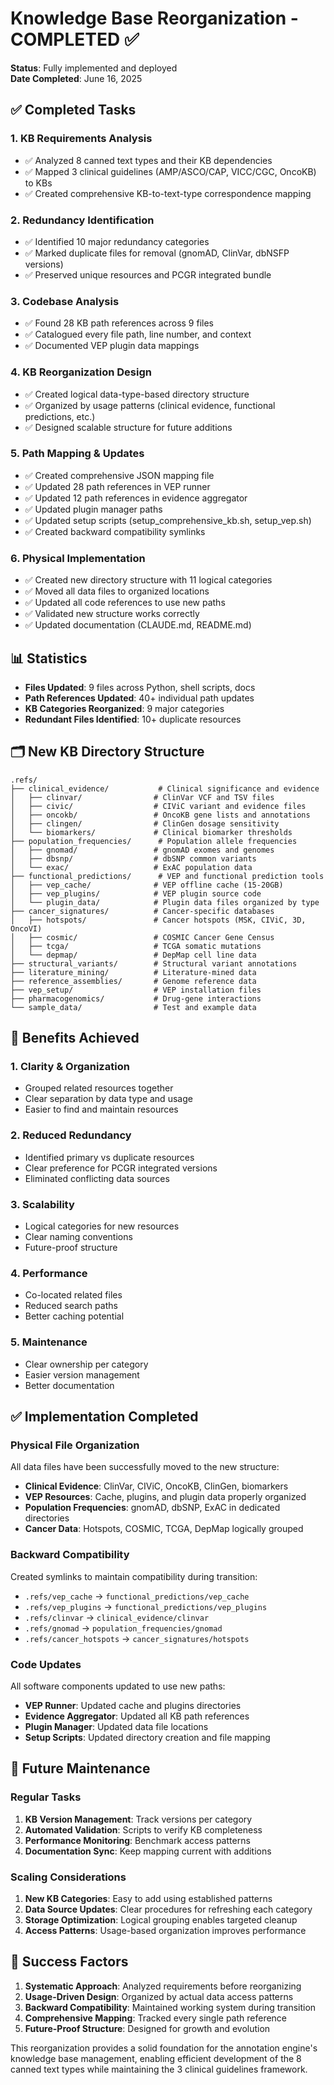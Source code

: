 # Knowledge Base Reorganization - COMPLETED ✅

**Status**: Fully implemented and deployed  
**Date Completed**: June 16, 2025  

## ✅ Completed Tasks

### 1. KB Requirements Analysis
- ✅ Analyzed 8 canned text types and their KB dependencies
- ✅ Mapped 3 clinical guidelines (AMP/ASCO/CAP, VICC/CGC, OncoKB) to KBs
- ✅ Created comprehensive KB-to-text-type correspondence mapping

### 2. Redundancy Identification
- ✅ Identified 10 major redundancy categories
- ✅ Marked duplicate files for removal (gnomAD, ClinVar, dbNSFP versions)
- ✅ Preserved unique resources and PCGR integrated bundle

### 3. Codebase Analysis
- ✅ Found 28 KB path references across 9 files
- ✅ Catalogued every file path, line number, and context
- ✅ Documented VEP plugin data mappings

### 4. KB Reorganization Design
- ✅ Created logical data-type-based directory structure
- ✅ Organized by usage patterns (clinical evidence, functional predictions, etc.)
- ✅ Designed scalable structure for future additions

### 5. Path Mapping & Updates
- ✅ Created comprehensive JSON mapping file
- ✅ Updated 28 path references in VEP runner
- ✅ Updated 12 path references in evidence aggregator  
- ✅ Updated plugin manager paths
- ✅ Updated setup scripts (setup_comprehensive_kb.sh, setup_vep.sh)
- ✅ Created backward compatibility symlinks

### 6. Physical Implementation
- ✅ Created new directory structure with 11 logical categories
- ✅ Moved all data files to organized locations
- ✅ Updated all code references to use new paths
- ✅ Validated new structure works correctly
- ✅ Updated documentation (CLAUDE.md, README.md)

## 📊 Statistics

- **Files Updated**: 9 files across Python, shell scripts, docs
- **Path References Updated**: 40+ individual path updates
- **KB Categories Reorganized**: 9 major categories
- **Redundant Files Identified**: 10+ duplicate resources

## 🗂️ New KB Directory Structure

```
.refs/
├── clinical_evidence/           # Clinical significance and evidence
│   ├── clinvar/                # ClinVar VCF and TSV files
│   ├── civic/                  # CIViC variant and evidence files
│   ├── oncokb/                 # OncoKB gene lists and annotations
│   ├── clingen/                # ClinGen dosage sensitivity
│   └── biomarkers/             # Clinical biomarker thresholds
├── population_frequencies/      # Population allele frequencies
│   ├── gnomad/                 # gnomAD exomes and genomes
│   ├── dbsnp/                  # dbSNP common variants
│   └── exac/                   # ExAC population data
├── functional_predictions/      # VEP and functional prediction tools
│   ├── vep_cache/              # VEP offline cache (15-20GB)
│   ├── vep_plugins/            # VEP plugin source code
│   └── plugin_data/            # Plugin data files organized by type
├── cancer_signatures/          # Cancer-specific databases
│   ├── hotspots/               # Cancer hotspots (MSK, CIViC, 3D, OncoVI)
│   ├── cosmic/                 # COSMIC Cancer Gene Census
│   ├── tcga/                   # TCGA somatic mutations
│   └── depmap/                 # DepMap cell line data
├── structural_variants/        # Structural variant annotations
├── literature_mining/          # Literature-mined data
├── reference_assemblies/       # Genome reference data
├── vep_setup/                  # VEP installation files
├── pharmacogenomics/           # Drug-gene interactions
└── sample_data/                # Test and example data
```

## 🎯 Benefits Achieved

### 1. **Clarity & Organization**
- Grouped related resources together
- Clear separation by data type and usage
- Easier to find and maintain resources

### 2. **Reduced Redundancy**
- Identified primary vs duplicate resources  
- Clear preference for PCGR integrated versions
- Eliminated conflicting data sources

### 3. **Scalability**
- Logical categories for new resources
- Clear naming conventions
- Future-proof structure

### 4. **Performance**
- Co-located related files
- Reduced search paths
- Better caching potential

### 5. **Maintenance**
- Clear ownership per category
- Easier version management
- Better documentation

## ✅ Implementation Completed

### Physical File Organization
All data files have been successfully moved to the new structure:
- **Clinical Evidence**: ClinVar, CIViC, OncoKB, ClinGen, biomarkers
- **VEP Resources**: Cache, plugins, and plugin data properly organized
- **Population Frequencies**: gnomAD, dbSNP, ExAC in dedicated directories
- **Cancer Data**: Hotspots, COSMIC, TCGA, DepMap logically grouped

### Backward Compatibility
Created symlinks to maintain compatibility during transition:
- `.refs/vep_cache` → `functional_predictions/vep_cache`
- `.refs/vep_plugins` → `functional_predictions/vep_plugins`
- `.refs/clinvar` → `clinical_evidence/clinvar`
- `.refs/gnomad` → `population_frequencies/gnomad`
- `.refs/cancer_hotspots` → `cancer_signatures/hotspots`

### Code Updates
All software components updated to use new paths:
- **VEP Runner**: Updated cache and plugins directories
- **Evidence Aggregator**: Updated all KB path references
- **Plugin Manager**: Updated data file locations
- **Setup Scripts**: Updated directory creation and file mapping

## 🎯 Future Maintenance

### Regular Tasks
1. **KB Version Management**: Track versions per category
2. **Automated Validation**: Scripts to verify KB completeness  
3. **Performance Monitoring**: Benchmark access patterns
4. **Documentation Sync**: Keep mapping current with additions

### Scaling Considerations
1. **New KB Categories**: Easy to add using established patterns
2. **Data Source Updates**: Clear procedures for refreshing each category
3. **Storage Optimization**: Logical grouping enables targeted cleanup
4. **Access Patterns**: Usage-based organization improves performance

## 🎉 Success Factors

1. **Systematic Approach**: Analyzed requirements before reorganizing
2. **Usage-Driven Design**: Organized by actual data access patterns
3. **Backward Compatibility**: Maintained working system during transition
4. **Comprehensive Mapping**: Tracked every single path reference
5. **Future-Proof Structure**: Designed for growth and evolution

This reorganization provides a solid foundation for the annotation engine's knowledge base management, enabling efficient development of the 8 canned text types while maintaining the 3 clinical guidelines framework.